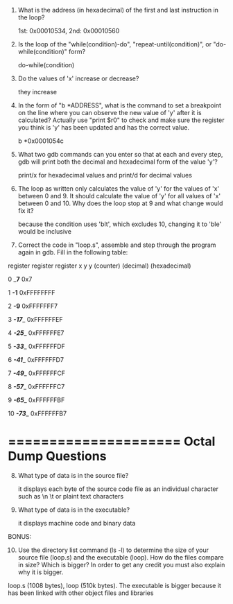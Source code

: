 1. What is the address (in hexadecimal) of the first and last instruction in the loop?
	
	1st: 0x00010534, 2nd: 0x00010560

2. Is the loop of the "while(condition)-do", "repeat-until(condition)", or "do-while(condition)" form?

   do-while(condition)

3. Do the values of 'x' increase or decrease?

   they increase

4. In the form of "b *ADDRESS", what is the command to set a breakpoint on the line where you can observe the new value of 'y' after it is calculated? Actually use "print $r0" to check and make sure the register you think is 'y' has been updated and has the correct value.

   b *0x0001054c

5. What two gdb commands can you enter so that at each and every step, gdb will print both the decimal and hexadecimal form of the value 'y'?

   print/x for hexadecimal values and print/d for decimal values

6. The loop as written only calculates the value of 'y' for the values of 'x' between 0 and 9. It should calculate the value of 'y' for all values of 'x' between 0 and 10. Why does the loop stop at 9 and what change would fix it?

   because the condition uses 'blt', which excludes 10, changing it to 'ble' would be inclusive

7. Correct the code in "loop.s", assemble and step through the program again in gdb. Fill in the following table:

register        register                register
   x               y                       y
(counter)       (decimal)               (hexadecimal)

   0            _____7____              0x7

   1            ____-1____              0xFFFFFFFF

   2            ____-9____              0xFFFFFFF7

   3            ___-17____              0xFFFFFFEF

   4            ___-25____              0xFFFFFFE7

   5            ___-33____              0xFFFFFFDF

   6            ___-41____              0xFFFFFFD7

   7            ___-49____              0xFFFFFFCF

   8            ___-57____              0xFFFFFFC7

   9            ___-65____              0xFFFFFFBF

  10            ___-73____              0xFFFFFFB7
  

=====================
 Octal Dump Questions
=====================

8. What type of data is in the source file?

   it displays each byte of the source code file as an individual character such as \n \t or plaint text characters

9. What type of data is in the executable?

   it displays machine code and binary data

BONUS:

10. Use the directory list command (ls -l) to determine the size of your source file (loop.s) and the executable (loop). How do the files compare in size? Which is bigger? In order to get any credit you must also explain why it is bigger.

   loop.s (1008 bytes), loop (510k bytes). The executable is bigger because it has been linked with other object files and libraries


